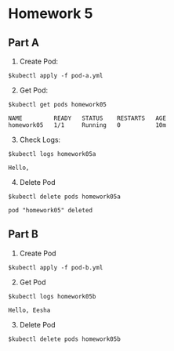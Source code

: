 # Homework 5

## Part A
1. Create Pod:
```
$kubectl apply -f pod-a.yml
```

2. Get Pod:
```
$kubectl get pods homework05
```
```
NAME         READY   STATUS    RESTARTS   AGE
homework05   1/1     Running   0          10m
```

3. Check Logs:
```
$kubectl logs homework05a
```
```
Hello, 
```

4. Delete Pod
```
$kubectl delete pods homework05a
```
```
pod "homework05" deleted
```

## Part B
1. Create Pod
```
$kubectl apply -f pod-b.yml
```

2. Get Pod
```
$kubectl logs homework05b
```
```
Hello, Eesha
```

3. Delete Pod
```
$kubectl delete pods homework05b
```

